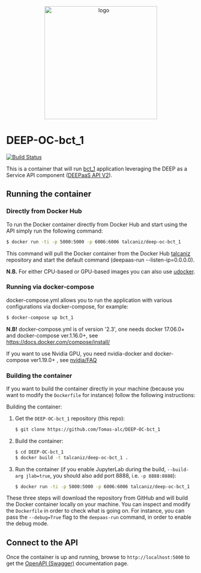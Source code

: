 <div align="center">
<img src="https://marketplace.deep-hybrid-datacloud.eu/images/logo-deep.png" alt="logo" width="300"/>
</div>

# DEEP-OC-bct_1

[![Build Status](https://jenkins.indigo-datacloud.eu/buildStatus/icon?job=Pipeline-as-code/DEEP-OC-org/DEEP-OC-bct_1/test)](https://jenkins.indigo-datacloud.eu/job/Pipeline-as-code/job/DEEP-OC-org/job/DEEP-OC-bct_1/job/test)

This is a container that will run [bct_1](https://github.com/Tomas-alc/bct_1) application leveraging the DEEP as a Service API component ([DEEPaaS API V2](https://github.com/indigo-dc/DEEPaaS)).

    
## Running the container

### Directly from Docker Hub

To run the Docker container directly from Docker Hub and start using the API
simply run the following command:

```bash
$ docker run -ti -p 5000:5000 -p 6006:6006 talcaniz/deep-oc-bct_1
```

This command will pull the Docker container from the Docker Hub
[talcaniz](https://hub.docker.com/u/talcaniz/) repository and start the default command (deepaas-run --listen-ip=0.0.0.0).

**N.B.** For either CPU-based or GPU-based images you can also use [udocker](https://github.com/indigo-dc/udocker).


### Running via docker-compose

docker-compose.yml allows you to run the application with various configurations via docker-compose, for example:

```bash
$ docker-compose up bct_1
```

**N.B!** docker-compose.yml is of version '2.3', one needs docker 17.06.0+ and docker-compose ver.1.16.0+, see https://docs.docker.com/compose/install/

If you want to use Nvidia GPU, you need nvidia-docker and docker-compose ver1.19.0+ , see [nvidia/FAQ](https://github.com/NVIDIA/nvidia-docker/wiki/Frequently-Asked-Questions#do-you-support-docker-compose)


### Building the container

If you want to build the container directly in your machine (because you want
to modify the `Dockerfile` for instance) follow the following instructions:

Building the container:

1. Get the `DEEP-OC-bct_1` repository (this repo):

    ```bash
    $ git clone https://github.com/Tomas-alc/DEEP-OC-bct_1
    ```

2. Build the container:

    ```bash
    $ cd DEEP-OC-bct_1
    $ docker build -t talcaniz/deep-oc-bct_1 .
    ```

3. Run the container (if you enable JupyterLab during the build, `--build-arg jlab=true`, 
you should also add port 8888, i.e. `-p 8888:8888`):

    ```bash
    $ docker run -ti -p 5000:5000 -p 6006:6006 talcaniz/deep-oc-bct_1
    ```

These three steps will download the repository from GitHub and will build the
Docker container locally on your machine. You can inspect and modify the
`Dockerfile` in order to check what is going on. For instance, you can pass the
`--debug=True` flag to the `deepaas-run` command, in order to enable the debug
mode.


## Connect to the API

Once the container is up and running, browse to `http://localhost:5000` to get
the [OpenAPI (Swagger)](https://www.openapis.org/) documentation page.
